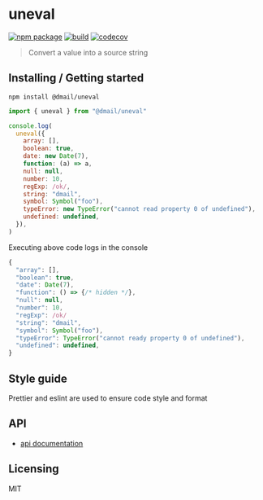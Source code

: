 # uneval

[![npm package](https://img.shields.io/npm/v/@dmail/uneval.svg)](https://www.npmjs.com/package/@dmail/uneval)
[![build](https://travis-ci.com/dmail/uneval.svg?branch=master)](http://travis-ci.com/dmail/uneval)
[![codecov](https://codecov.io/gh/dmail/uneval/branch/master/graph/badge.svg)](https://codecov.io/gh/dmail/uneval)

> Convert a value into a source string

## Installing / Getting started

```shell
npm install @dmail/uneval
```

```javascript
import { uneval } from "@dmail/uneval"

console.log(
  uneval({
    array: [],
    boolean: true,
    date: new Date(7),
    function: (a) => a,
    null: null,
    number: 10,
    regExp: /ok/,
    string: "dmail",
    symbol: Symbol("foo"),
    typeError: new TypeError("cannot read property 0 of undefined"),
    undefined: undefined,
  }),
)
```

Executing above code logs in the console

```javascript
{
  "array": [],
  "boolean": true,
  "date": Date(7),
  "function": () => {/* hidden */},
  "null": null,
  "number": 10,
  "regExp": /ok/
  "string": "dmail",
  "symbol": Symbol("foo"),
  "typeError": TypeError("cannot ready property 0 of undefined"),
  "undefined": undefined,
}
```

## Style guide

Prettier and eslint are used to ensure code style and format

## API

- [api documentation](./doc/api.md)

## Licensing

MIT
